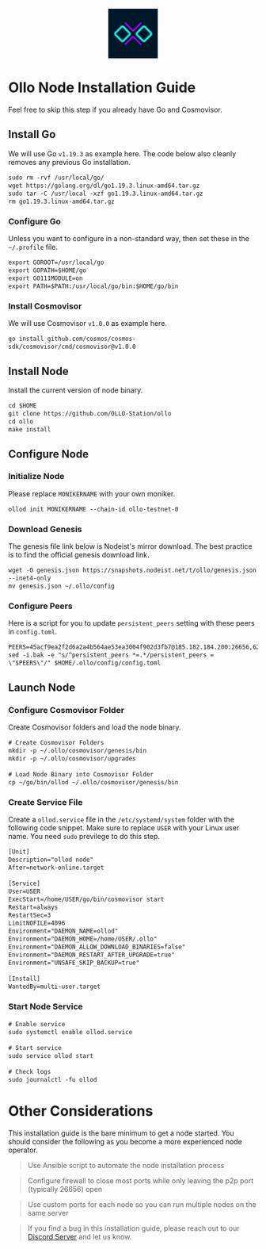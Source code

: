<p align="center">
  <img height="100" height="auto" src="https://raw.githubusercontent.com/Nodeist/Kurulumlar/main/logos/ollo.png">
</p>



# Ollo Node Installation Guide
Feel free to skip this step if you already have Go and Cosmovisor.


## Install Go
We will use Go `v1.19.3` as example here. The code below also cleanly removes any previous Go installation.

```
sudo rm -rvf /usr/local/go/
wget https://golang.org/dl/go1.19.3.linux-amd64.tar.gz
sudo tar -C /usr/local -xzf go1.19.3.linux-amd64.tar.gz
rm go1.19.3.linux-amd64.tar.gz
```

### Configure Go
Unless you want to configure in a non-standard way, then set these in the `~/.profile` file.

```
export GOROOT=/usr/local/go
export GOPATH=$HOME/go
export GO111MODULE=on
export PATH=$PATH:/usr/local/go/bin:$HOME/go/bin
```


### Install Cosmovisor
We will use Cosmovisor `v1.0.0` as example here.

```
go install github.com/cosmos/cosmos-sdk/cosmovisor/cmd/cosmovisor@v1.0.0
```

## Install Node
Install the current version of node binary.

```
cd $HOME
git clone https://github.com/OLLO-Station/ollo
cd ollo
make install
```

## Configure Node
### Initialize Node
Please replace `MONIKERNAME` with your own moniker.

```
ollod init MONIKERNAME --chain-id ollo-testnet-0
```

### Download Genesis
The genesis file link below is Nodeist's mirror download. The best practice is to find the official genesis download link.

```
wget -O genesis.json https://snapshots.nodeist.net/t/ollo/genesis.json --inet4-only
mv genesis.json ~/.ollo/config
```

### Configure Peers
Here is a script for you to update `persistent_peers` setting with these peers in `config.toml`.
```
PEERS=45acf9ea2f2d6a2a4b564ae53ea3004f902d3fb7@185.182.184.200:26656,62b5364abdfb7c0934afaddbd0704acf82127383@65.108.13.185:27060,f599dcd0a09d376f958910982d82351a6f8c178b@95.217.118.96:26878
sed -i.bak -e "s/^persistent_peers *=.*/persistent_peers = \"$PEERS\"/" $HOME/.ollo/config/config.toml
```

## Launch Node
### Configure Cosmovisor Folder
Create Cosmovisor folders and load the node binary.

```
# Create Cosmovisor Folders
mkdir -p ~/.ollo/cosmovisor/genesis/bin
mkdir -p ~/.ollo/cosmovisor/upgrades

# Load Node Binary into Cosmovisor Folder
cp ~/go/bin/ollod ~/.ollo/cosmovisor/genesis/bin
```

### Create Service File
Create a `ollod.service` file in the `/etc/systemd/system` folder with the following code snippet. Make sure to replace `USER` with your Linux user name. You need `sudo` previlege to do this step.

```
[Unit]
Description="ollod node"
After=network-online.target

[Service]
User=USER
ExecStart=/home/USER/go/bin/cosmovisor start
Restart=always
RestartSec=3
LimitNOFILE=4096
Environment="DAEMON_NAME=ollod"
Environment="DAEMON_HOME=/home/USER/.ollo"
Environment="DAEMON_ALLOW_DOWNLOAD_BINARIES=false"
Environment="DAEMON_RESTART_AFTER_UPGRADE=true"
Environment="UNSAFE_SKIP_BACKUP=true"

[Install]
WantedBy=multi-user.target
```

### Start Node Service
```
# Enable service
sudo systemctl enable ollod.service

# Start service
sudo service ollod start

# Check logs
sudo journalctl -fu ollod
```

# Other Considerations
This installation guide is the bare minimum to get a node started. You should consider the following as you become a more experienced node operator.

> Use Ansible script to automate the node installation process

> Configure firewall to close most ports while only leaving the p2p port (typically 26656) open

> Use custom ports for each node so you can run multiple nodes on the same server

> If you find a bug in this installation guide, please reach out to our [Discord Server](https://discord.gg/yV2nEunsTY) and let us know.
